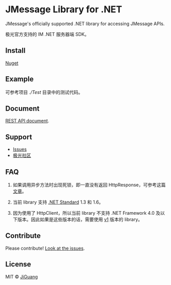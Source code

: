 # JMessage Library for .NET

JMessage's officially supported .NET library for accessing JMessage APIs. 

极光官方支持的 IM .NET 服务器端 SDK。

## Install

[Nuget](https://www.nuget.org/packages/Jiguang.JMessage)

## Example

可参考项目 *./Test* 目录中的测试代码。

## Document

[REST API document](http://docs.jiguang.cn/jmessage/server/rest_api_im/).

## Support

- [Issues](https://github.com/jpush/jmessage-api-csharp-client/issues)
- [极光社区](https://community.jiguang.cn/)

## FAQ

1. 如果调用异步方法时出现死锁，即一直没有返回 HttpResponse，可参考这篇[文章](https://blogs.msdn.microsoft.com/jpsanders/2017/08/28/asp-net-do-not-use-task-result-in-main-context/)。

1. 当前 library 支持 [.NET Standard](https://docs.microsoft.com/en-us/dotnet/standard/net-standard) 1.3 和 1.6。

1. 因为使用了 HttpClient，所以当前 library 不支持 .NET Framework 4.0 及以下版本。因此如果是这些版本的话，需要使用 [v1](https://github.com/jpush/jmessage-api-csharp-client/tree/v1) 版本的 library。

## Contribute

Please contribute! [Look at the issues](https://github.com/jpush/jmessage-api-csharp-client/issues).

## License

MIT © [JiGuang](https://github.com/jpush/jmessage-api-csharp-client/blob/master/license)